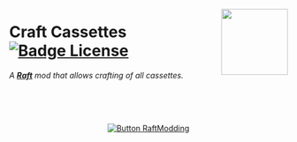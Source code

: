 
<div align = right>

<img
    src = 'crafting/icon.png'
    align = right
    width = 120
/>

</div>

# Craft Cassettes   [![Badge License]][License]

*A **[Raft]** mod that allows crafting of all cassettes.*

<br>
<br>
<br>

<div align = center>

[![Button RaftModding]][RaftModding]

</div>

<br>


<!----------------------------------------------------------------------------->

[RaftModding]: https://www.raftmodding.com/mods/craft-cassettes
[Raft]: https://raft-game.com/

[License]: LICENSE


<!----------------------------------[ Badges ]--------------------------------->

[Badge License]: https://img.shields.io/badge/License-AGPL3-015d93.svg?style=for-the-badge&labelColor=blue


<!---------------------------------[ Buttons ]--------------------------------->

[Button RaftModding]: https://img.shields.io/badge/RaftModding-3498db?style=for-the-badge&logoColor=white&logo=Wireshark
